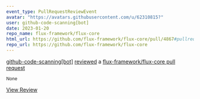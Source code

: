 ```yaml
---
event_type: PullRequestReviewEvent
avatar: "https://avatars.githubusercontent.com/u/62310815?"
user: github-code-scanning[bot]
date: 2023-01-20
repo_name: flux-framework/flux-core
html_url: https://github.com/flux-framework/flux-core/pull/4867#pullrequestreview-1262852077
repo_url: https://github.com/flux-framework/flux-core
---
```


<a href='https://github.com/github-code-scanning[bot]' target='_blank'>github-code-scanning[bot]</a> <a href='https://github.com/flux-framework/flux-core/pull/4867#pullrequestreview-1262852077' target='_blank'>reviewed</a> a <a href='https://github.com/flux-framework/flux-core/pull/4867' target='_blank'>flux-framework/flux-core pull request</a>

<small>None</small>

<a href='https://github.com/flux-framework/flux-core/pull/4867#pullrequestreview-1262852077' target='_blank'>View Review</a>